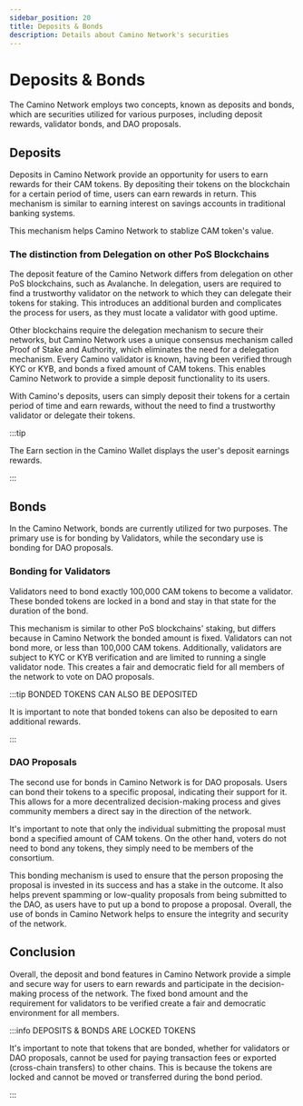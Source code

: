 ```yaml
---
sidebar_position: 20
title: Deposits & Bonds
description: Details about Camino Network's securities
---
```


# Deposits & Bonds

The Camino Network employs two concepts, known as deposits and bonds, which are securities utilized for various purposes, including deposit rewards, validator bonds, and DAO proposals.

## Deposits

Deposits in Camino Network provide an opportunity for users to earn rewards for their CAM tokens. By depositing their tokens on the blockchain for a certain period of time, users can earn rewards in return. This mechanism is similar to earning interest on savings accounts in traditional banking systems.

This mechanism helps Camino Network to stablize CAM token's value.

### The distinction from Delegation on other PoS Blockchains

The deposit feature of the Camino Network differs from delegation on other PoS blockchains, such as Avalanche. In delegation, users are required to find a trustworthy validator on the network to which they can delegate their tokens for staking. This introduces an additional burden and complicates the process for users, as they must locate a validator with good uptime.

Other blockchains require the delegation mechanism to secure their networks, but Camino Network uses a unique consensus mechanism called Proof of Stake and Authority, which eliminates the need for a delegation mechanism. Every Camino validator is known, having been verified through KYC or KYB, and bonds a fixed amount of CAM tokens. This enables Camino Network to provide a simple deposit functionality to its users.

With Camino's deposits, users can simply deposit their tokens for a certain period of time and earn rewards, without the need to find a trustworthy validator or delegate their tokens.

:::tip

The Earn section in the Camino Wallet displays the user's deposit earnings rewards.

:::

## Bonds

In the Camino Network, bonds are currently utilized for two purposes. The primary use is for bonding by Validators, while the secondary use is bonding for DAO proposals.

### Bonding for Validators

Validators need to bond exactly 100,000 CAM tokens to become a validator. These bonded tokens are locked in a bond and stay in that state for the duration of the bond.

This mechanism is similar to other PoS blockchains' staking, but differs because in Camino Network the bonded amount is fixed. Validators can not bond more, or less than 100,000 CAM tokens. Additionally, validators are subject to KYC or KYB verification and are limited to running a single validator node. This creates a fair and democratic field for all members of the network to vote on DAO proposals.

:::tip BONDED TOKENS CAN ALSO BE DEPOSITED

It is important to note that bonded tokens can also be deposited to earn additional rewards.

:::

### DAO Proposals

The second use for bonds in Camino Network is for DAO proposals. Users can bond their tokens to a specific proposal, indicating their support for it. This allows for a more decentralized decision-making process and gives community members a direct say in the direction of the network.

It's important to note that only the individual submitting the proposal must bond a specified amount of CAM tokens. On the other hand, voters do not need to bond any tokens, they simply need to be members of the consortium.

This bonding mechanism is used to ensure that the person proposing the proposal is invested in its success and has a stake in the outcome. It also helps prevent spamming or low-quality proposals from being submitted to the DAO, as users have to put up a bond to propose a proposal. Overall, the use of bonds in Camino Network helps to ensure the integrity and security of the network.

## Conclusion

Overall, the deposit and bond features in Camino Network provide a simple and secure way for users to earn rewards and participate in the decision-making process of the network. The fixed bond amount and the requirement for validators to be verified create a fair and democratic environment for all members.

:::info DEPOSITS & BONDS ARE LOCKED TOKENS

It's important to note that tokens that are bonded, whether for validators or DAO proposals, cannot be used for paying transaction fees or exported (cross-chain transfers) to other chains. This is because the tokens are locked and cannot be moved or transferred during the bond period.

:::
